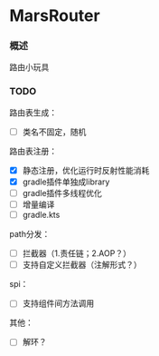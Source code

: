 # MarsRouter
### 概述
路由小玩具

### TODO

路由表生成：
- [ ] 类名不固定，随机

路由表注册：
- [x] 静态注册，优化运行时反射性能消耗
- [x] gradle插件单独成library
- [ ] gradle插件多线程优化
- [ ] 增量编译
- [ ] gradle.kts

path分发：
- [ ] 拦截器（1.责任链；2.AOP？）
- [ ] 支持自定义拦截器（注解形式？）

spi：
- [ ] 支持组件间方法调用

其他：
- [ ] 解环？